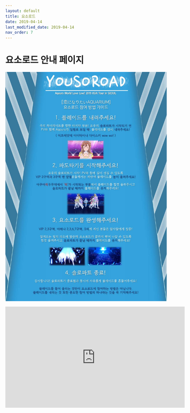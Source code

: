 ```yaml
---
layout: default
title: 요소로드
date: 2019-04-14
last_modified_date: 2019-04-14
nav_order: 7
---
```


# 요소로드 안내 페이지

![](/assets/images/yousoroad_190325.jpg)

<iframe width="560" height="315" src="https://www.youtube.com/embed/SKN8gdLhIHU?si=acqB30aEA4Yz1nTV" title="YouTube video player" frameborder="0" allow="accelerometer; autoplay; clipboard-write; encrypted-media; gyroscope; picture-in-picture; web-share" referrerpolicy="strict-origin-when-cross-origin" allowfullscreen></iframe>
